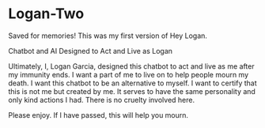 # Logan-Two
Saved for memories! This was my first version of Hey Logan.


Chatbot and AI Designed to Act and Live as Logan

Ultimately, I, Logan Garcia, designed this chatbot to act and live as me after my immunity ends.
I want a part of me to live on to help people mourn my death.
I want this chatbot to be an alternative to myself.
I want to certify that this is not me but created by me.
It serves to have the same personality and only kind actions I had.
There is no cruelty involved here.

Please enjoy. If I have passed, this will help you mourn.
